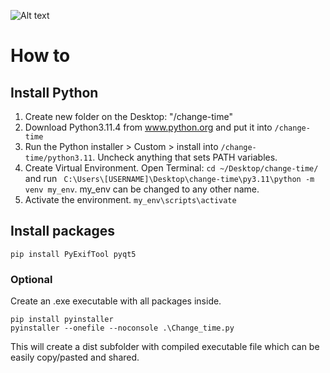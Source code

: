 
![Alt text](./images/Example1.gif)


# How to

## Install Python
1. Create new folder on the Desktop: "/change-time"
2. Download Python3.11.4 from www.python.org and put it into `/change-time`
3. Run the Python installer > Custom > install into `/change-time/python3.11`. Uncheck anything that sets PATH variables.
4. Create Virtual Environment. Open Terminal: `cd ~/Desktop/change-time/` and run ` C:\Users\[USERNAME]\Desktop\change-time\py3.11\python -m venv my_env`. my_env can be changed to any other name. 
5. Activate the environment. `my_env\scripts\activate`

## Install packages
```
pip install PyExifTool pyqt5
```

### Optional
Create an .exe executable with all packages inside. 
```
pip install pyinstaller
pyinstaller --onefile --noconsole .\Change_time.py
```

This will create a dist subfolder with compiled executable file which can be easily copy/pasted and shared. 
